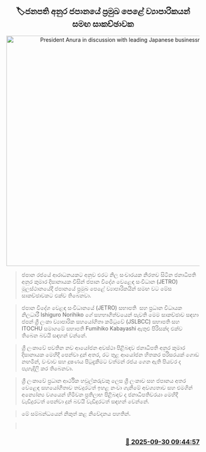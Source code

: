 <p align='center'><b><h2 align='center' title='President Anura in discussion with leading Japanese businessmen'>🏷ජනපති අනුර ජපානයේ ප්‍රමුඛ පෙළේ ව්‍යාපාරිකයන් සමඟ සාකච්ඡාවක</h2></b></p>
<p align='center'><img src='https://helakuru.sgp1.cdn.digitaloceanspaces.com/esana/images/lib/anura-japan-jkp.jpg' width='600' alt='President Anura in discussion with leading Japanese businessmen'></p>

> ජපාන රජයේ ආරාධනයකට අනුව එරට නිල සංචාරයක නිරතව සිටින ජනාධිපති අනුර කුමාර දිසානායක විසින් ජපාන විදේශ වෙළෙඳ සංවිධාන (JETRO) මූලස්ථානයේදී ජපානයේ ප්‍රමුඛ පෙළේ ව්‍යාපාරිකයින් සමඟ වට මේස සාකච්ඡාවකට එක්ව තිබෙනවා.

> ජපාන විදේශ වෙළඳ සංවිධානයේ (JETRO) සභාපති  සහ ප්‍රධාන විධායක නිලධාරී Ishiguro Norihiko ගේ සහභාගීත්වයෙන් පැවති මෙම සාකච්ඡාව සඳහා ජපන් ශ්‍රී ලංකා ව්‍යාපාරික සහයෝගිතා කමිටුවේ (JSLBCC) සභාපති සහ ITOCHU සමාගමේ සභාපති Fumihiko Kabayashi ඇතුළු පිරිසක්ද එක්ව තිබෙන බවයි සඳහන් වන්නේ.

> ශ්‍රී ලංකාවේ පවතින නව ආයෝජන අවස්ථා පිළිබඳව ජනාධිපති අනුර කුමාර දිසානායක මෙහිදී පෙන්වා දුන් අතර, රට තුළ ආයෝජන හිතකර පරිසරයක් ගොඩ නඟමින්, වංචාව සහ දූෂණය පිටුදැකීමට වත්මන් රජය ගෙන ඇති පියවර ද පැහැදිලි කර තිබෙනවා.

> ශ්‍රී ලංකාවේ ප්‍රධාන ආර්ථික හවුල්කරුවකු ලෙස ශ්‍රී ලංකාව සහ ජපානය අතර වෙළෙඳ සහයෝගීතාව තවදුරටත් ඉහළ නංවා ගැනීමේ අවශ්‍යතාව සහ එමගින් අන්‍යෝන්‍ය වශයෙන් හිමිවන ප්‍රතිලාභ පිළිබඳව ද ජනාධිපතිවරයා මෙහිදී වැඩිදුරටත් පෙන්වා දුන් බවයි වැඩිදුරටත් සඳහන් වෙන්නේ.

> මේ සම්බන්ධයෙන් නිකුත් කළ නිවේදනය පහතින්.

>  



<h3 align='right'><a href='https://www.helakuru.lk/esana/p/114086/'>📅 2025-09-30 09:44:57</a></h3>
